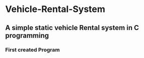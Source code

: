 # Vehicle-Rental-System
## A simple static vehicle Rental system in C programming
### First created Program 
